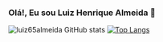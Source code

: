 ### Olá!, Eu sou Luiz Henrique Almeida 👋

![luiz65almeida GitHub stats](https://github-readme-stats.vercel.app/api?username=luiz65almeida&show_icons=true&theme=tokyonight) [![Top Langs](https://github-readme-stats.vercel.app/api/top-langs/?username=luiz65almeida&layout=donut&theme=tokyonight)](https://https://github.com/Luiz65almeida/github-readme-stats)


